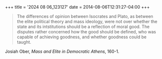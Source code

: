 +++
title = '2024 08 06_123127'
date = 2014-08-06T12:31:27-04:00
+++

> The differences of opinion between Isocrates and Plato, as between the elite political theory and mass ideology, were not over whether the state and its intstitutions should be a reflection of moral good. The disputes rather concerned how the good should be defined, who was capable of achieving goodness, and whether goodness could be taught.

Josiah Ober, _Mass and Elite in Democratic Athens_, 160-1.